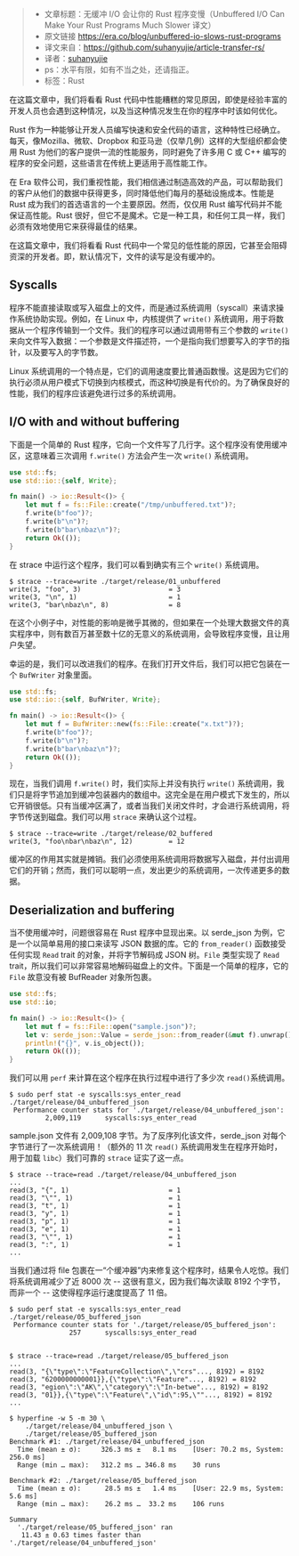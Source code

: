 >* 文章标题：无缓冲 I/O 会让你的 Rust 程序变慢（Unbuffered I/O Can Make Your Rust Programs Much Slower 译文）
>* 原文链接 https://era.co/blog/unbuffered-io-slows-rust-programs
>* 译文来自：https://github.com/suhanyujie/article-transfer-rs/
>* 译者：[suhanyujie](https://github.com/suhanyujie)
>* ps：水平有限，如有不当之处，还请指正。
>* 标签：Rust

在这篇文章中，我们将看看 Rust 代码中性能糟糕的常见原因，即使是经验丰富的开发人员也会遇到这种情况，以及当这种情况发生在你的程序中时该如何优化。

Rust 作为一种能够让开发人员编写快速和安全代码的语言，这种特性已经确立。每天，像Mozilla、微软、Dropbox 和亚马逊（仅举几例）这样的大型组织都会使用 Rust 为他们的客户提供一流的性能服务，同时避免了许多用 C 或 C++ 编写的程序的安全问题，这些语言在传统上更适用于高性能工作。

在 Era 软件公司，我们重视性能，我们相信通过制造高效的产品，可以帮助我们的客户从他们的数据中获得更多，同时降低他们每月的基础设施成本。性能是 Rust 成为我们的首选语言的一个主要原因。然而，仅仅用 Rust 编写代码并不能保证高性能。Rust 很好，但它不是魔术。它是一种工具，和任何工具一样，我们必须有效地使用它来获得最佳的结果。

在这篇文章中，我们将看看 Rust 代码中一个常见的低性能的原因，它甚至会阻碍资深的开发者。即，默认情况下，文件的读写是没有缓冲的。

## Syscalls
程序不能直接读取或写入磁盘上的文件，而是通过系统调用（syscall）来请求操作系统协助实现。例如，在 Linux 中，内核提供了 `write()` 系统调用，用于将数据从一个程序传输到一个文件。我们的程序可以通过调用带有三个参数的 `write()` 来向文件写入数据：一个参数是文件描述符，一个是指向我们想要写入的字节的指针，以及要写入的字节数。

Linux 系统调用的一个特点是，它们的调用速度要比普通函数慢。这是因为它们的执行必须从用户模式下切换到内核模式，而这种切换是有代价的。为了确保良好的性能，我们的程序应该避免进行过多的系统调用。

## I/O with and without buffering
下面是一个简单的 Rust 程序，它向一个文件写了几行字。这个程序没有使用缓冲区，这意味着三次调用 `f.write()` 方法会产生一次 `write()` 系统调用。

```rust
use std::fs;
use std::io::{self, Write};

fn main() -> io::Result<()> {
    let mut f = fs::File::create("/tmp/unbuffered.txt")?;
    f.write(b"foo")?;
    f.write(b"\n")?;
    f.write(b"bar\nbaz\n")?;
    return Ok(());
}
```

在 strace 中运行这个程序，我们可以看到确实有三个 `write()` 系统调用。

```
$ strace --trace=write ./target/release/01_unbuffered
write(3, "foo", 3)                      = 3
write(3, "\n", 1)                       = 1
write(3, "bar\nbaz\n", 8)               = 8
```

在这个小例子中，对性能的影响是微乎其微的，但如果在一个处理大数据文件的真实程序中，则有数百万甚至数十亿的无意义的系统调用，会导致程序变慢，且让用户失望。

幸运的是，我们可以改进我们的程序。在我们打开文件后，我们可以把它包装在一个 `BufWriter` 对象里面。

```rust
use std::fs;
use std::io::{self, BufWriter, Write};

fn main() -> io::Result<()> {
    let mut f = BufWriter::new(fs::File::create("x.txt")?);
    f.write(b"foo")?;
    f.write(b"\n")?;
    f.write(b"bar\nbaz\n")?;
    return Ok(());
}
```

现在，当我们调用 `f.write()` 时，我们实际上并没有执行 `write()` 系统调用，我们只是将字节追加到缓冲包装器内的数组中。这完全是在用户模式下发生的，所以它开销很低。只有当缓冲区满了，或者当我们关闭文件时，才会进行系统调用，将字节传送到磁盘。我们可以用 `strace` 来确认这个过程。

```
$ strace --trace=write ./target/release/02_buffered
write(3, "foo\nbar\nbaz\n", 12)         = 12
```

缓冲区的作用其实就是摊销。我们必须使用系统调用将数据写入磁盘，并付出调用它们的开销；然而，我们可以聪明一点，发出更少的系统调用，一次传递更多的数据。

## Deserialization and buffering
当不使用缓冲时，问题很容易在 Rust 程序中显现出来。以 serde_json 为例，它是一个以简单易用的接口来读写 JSON 数据的库。它的 `from_reader()` 函数接受任何实现 `Read` trait 的对象，并将字节解码成 JSON 树。`File` 类型实现了 `Read` trait，所以我们可以非常容易地解码磁盘上的文件。下面是一个简单的程序，它的 `File` 故意没有被 BufReader 对象所包裹。

```rust
use std::fs;
use std::io;

fn main() -> io::Result<()> {
    let mut f = fs::File::open("sample.json")?;
    let v: serde_json::Value = serde_json::from_reader(&mut f).unwrap();
    println!("{}", v.is_object());
    return Ok(());
}
```

我们可以用 `perf` 来计算在这个程序在执行过程中进行了多少次 `read()`系统调用。

```
$ sudo perf stat -e syscalls:sys_enter_read ./target/release/04_unbuffered_json
 Performance counter stats for './target/release/04_unbuffered_json':
         2,009,119      syscalls:sys_enter_read
```

sample.json 文件有 2,009,108 字节。为了反序列化该文件，serde_json 对每个字节进行了一次系统调用！（额外的 11 次 `read()` 系统调用发生在程序开始时，用于加载 `libc`）我们可靠的 `strace` 证实了这一点。

```
$ strace --trace=read ./target/release/04_unbuffered_json
...
read(3, "{", 1)                         = 1
read(3, "\"", 1)                        = 1
read(3, "t", 1)                         = 1
read(3, "y", 1)                         = 1
read(3, "p", 1)                         = 1
read(3, "e", 1)                         = 1
read(3, "\"", 1)                        = 1
read(3, ":", 1)                         = 1
...
```

当我们通过将 file 包裹在一“个缓冲器”内来修复这个程序时，结果令人吃惊。我们将系统调用减少了近 8000 次 -- 这很有意义，因为我们每次读取 8192 个字节，而非一个 -- 这使得程序运行速度提高了 11 倍。

```
$ sudo perf stat -e syscalls:sys_enter_read ./target/release/05_buffered_json
 Performance counter stats for './target/release/05_buffered_json':
               257      syscalls:sys_enter_read


$ strace --trace=read ./target/release/05_buffered_json
...
read(3, "{\"type\":\"FeatureCollection\",\"crs"..., 8192) = 8192
read(3, "6200000000001}},{\"type\":\"Feature"..., 8192) = 8192
read(3, "egion\":\"AK\",\"category\":\"In-betwe"..., 8192) = 8192
read(3, "01}},{\"type\":\"Feature\",\"id\":95,\""..., 8192) = 8192
...

$ hyperfine -w 5 -m 30 \
    ./target/release/04_unbuffered_json \
    ./target/release/05_buffered_json
Benchmark #1: ./target/release/04_unbuffered_json
  Time (mean ± σ):     326.3 ms ±   8.1 ms    [User: 70.2 ms, System: 256.0 ms]
  Range (min … max):   312.2 ms … 346.8 ms    30 runs

Benchmark #2: ./target/release/05_buffered_json
  Time (mean ± σ):      28.5 ms ±   1.4 ms    [User: 22.9 ms, System: 5.6 ms]
  Range (min … max):    26.2 ms …  33.2 ms    106 runs

Summary
  './target/release/05_buffered_json' ran
   11.43 ± 0.63 times faster than './target/release/04_unbuffered_json'
```



